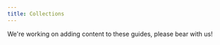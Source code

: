 ```yaml
---
title: Collections
---
```


<tool-tip title="Guides incoming!">
We're working on adding content to these guides, please bear with us!
</tool-tip>

